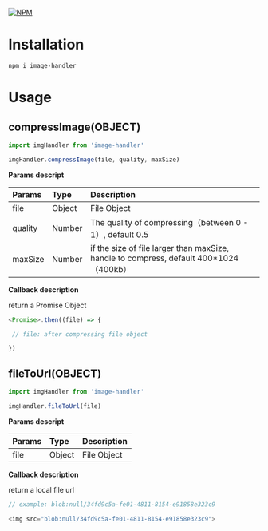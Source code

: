 [![NPM](https://nodei.co/npm/image-handler.png?compact=true)](https://nodei.co/npm/image-handler/)
# Installation

```
npm i image-handler
```

# Usage

## compressImage(OBJECT)

```javascript
import imgHandler from 'image-handler'

imgHandler.compressImage(file, quality, maxSize)

```


**Params descript**
<table>
<thead>
<tr>
<th style="text-align:left">Params</th>
<th style="text-align:left">Type</th>
<th style="text-align:left">Description</th>
</tr>
</thead>
<tbody>
<tr>
<td style="text-align:left">file</td>
<td style="text-align:left">Object</td>
<td style="text-align:left">File Object</td>
</tr>
<tr>
<td style="text-align:left">quality</td>
<td style="text-align:left">Number</td>
<td style="text-align:left">The quality of compressing（between 0 - 1）, default 0.5 </td>
</tr>
<tr>
<td style="text-align:left">maxSize</td>
<td style="text-align:left">Number</td>
<td style="text-align:left">if the size of file larger than maxSize, handle to compress,  default 400*1024 （400kb）</td>
</tr>
</tbody>
</table>

**Callback description**

return a Promise Object

```javascript
<Promise>.then((file) => {

 // file: after compressing file object

})
```

## fileToUrl(OBJECT)

```javascript
import imgHandler from 'image-handler'

imgHandler.fileToUrl(file)

```
**Params descript**
<table>
<thead>
<tr>
<th style="text-align:left">Params</th>
<th style="text-align:left">Type</th>
<th style="text-align:left">Description</th>
</tr>
</thead>
<tbody>
<tr>
<td style="text-align:left">file</td>
<td style="text-align:left">Object</td>
<td style="text-align:left">File Object</td>
</tr>
</tbody>
</table>

**Callback description**

return a local file url

```javascript
// example: blob:null/34fd9c5a-fe01-4811-8154-e91858e323c9

<img src="blob:null/34fd9c5a-fe01-4811-8154-e91858e323c9">
```